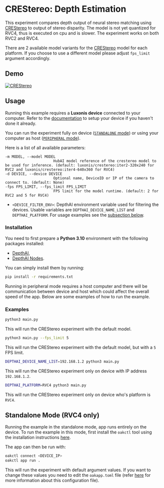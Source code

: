 # CREStereo: Depth Estimation

This experiment compares depth output of neural stereo matching using [CREStereo](https://zoo-rvc4.luxonis.com/luxonis/crestereo/4729a8bd-54df-467a-92ca-a8a5e70b52ab) to output of stereo disparity. The model is not yet quantized for RVC4, thus is executed on cpu and is slower. The experiment works on both RVC2 and RVC4.

There are 2 available model variants for the [CREStereo](https://zoo-rvc4.luxonis.com/luxonis/crestereo/4729a8bd-54df-467a-92ca-a8a5e70b52ab) model for each platform. If you choose to use a different model please adjust `fps_limit` argument accordingly.

## Demo

[![CREStereo](media/person.gif)](media/person.gif)

## Usage

Running this example requires a **Luxonis device** connected to your computer. Refer to the [documentation](https://stg.docs.luxonis.com/software/) to setup your device if you haven't done it already.

You can run the experiment fully on device ([`STANDALONE` mode](#standalone-mode-rvc4-only)) or using your computer as host ([`PERIPHERAL` mode](#peripheral-mode)).

Here is a list of all available parameters:

```
-m MODEL, --model MODEL
                      HubAI model reference of the crestereo model to be used for inference. (default: luxonis/crestereo:iter2-320x240 for RVC2 and luxonis/crestereo:iter4-640x360 for RVC4)
-d DEVICE, --device DEVICE
                      Optional name, DeviceID or IP of the camera to connect to. (default: None)
-fps FPS_LIMIT, --fps_limit FPS_LIMIT
                      FPS limit for the model runtime. (default: 2 for RVC2 and 5 for RVC4)
```

- `<DEVICE_FILTER_ENV>`: DepthAI environment variable used for filtering the devices. Usable variables are `DEPTHAI_DEVICE_NAME_LIST` and `DEPTHAI_PLATFORM`. For usage examples see the [subsection below](#examples).

### Installation

You need to first prepare a **Python 3.10** environment with the following packages installed:

- [DepthAI](https://pypi.org/project/depthai/),
- [DepthAI Nodes](https://pypi.org/project/depthai-nodes/).

You can simply install them by running:

```bash
pip install -r requirements.txt
```

Running in peripheral mode requires a host computer and there will be communication between device and host which could affect the overall speed of the app. Below are some examples of how to run the example.

### Examples

```bash
python3 main.py
```

This will run the CREStereo experiment with the default model.

```bash
python3 main.py --fps_limit 5
```

This will run the CREStereo experiment with the default model, but with a `5` FPS limit.

```bash
DEPTHAI_DEVICE_NAME_LIST=192.168.1.2 python3 main.py
```

This will run the CREStereo experiment only on device with IP address `192.168.1.2`.

```bash
DEPTHAI_PLATFORM=RVC4 python3 main.py
```

This will run the CREStereo experiment only on device who's platform is `RVC4`.

## Standalone Mode (RVC4 only)

Running the example in the standalone mode, app runs entirely on the device.
To run the example in this mode, first install the `oakctl` tool using the installation instructions [here](https://stg.docs.luxonis.com/software/oak-apps/oakctl).

The app can then be run with:

```bash
oakctl connect <DEVICE_IP>
oakctl app run .
```

This will run the experiment with default argument values. If you want to change these values you need to edit the `oakapp.toml` file (refer [here](https://stg.docs.luxonis.com/software/oak-apps/configuration/) for more information about this configuration file).
